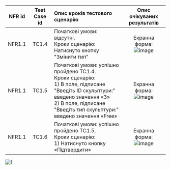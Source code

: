 |NFR id|Test Case id|Опис кроків тестового сценарію|Опис очікуваних результатів|
|:-:|:-:|:-|:-:|
|NFR1.1|TC1.4|Початкові умови: відсутні. <br> Кроки сценарію: Натиснуто кнопку "Змінити тип"|Екранна форма: <br> ![image](https://user-images.githubusercontent.com/66921192/198043241-6d5457cb-9b6e-48f9-bbea-7bf269e8b52f.png)
|NFR1.1|TC1.5|Початкові умови: успішно пройдено TC1.4. <br> Кроки сценарію: <br> 1) В поле, підписане "Введіть ID скульптури:" введено значення «3» <br> 2) В поле, підписане "Введіть тип скульптури:" введено значення «Free» |Екранна форма: <br> ![image](https://user-images.githubusercontent.com/66921192/198043276-8a57d845-2711-4ac8-9d06-b42c100e7834.png)
|NFR1.1|TC1.6|Початкові умови: успішно пройдено TC1.5. <br> Кроки сценарію: <br> 1) Натиснуто кнопку «Підтвердити»|Екранна форма: <br> ![image](https://user-images.githubusercontent.com/66921192/198043720-23df25f0-6183-4cdc-9e31-e4fa15ce8f84.png)

![1](https://user-images.githubusercontent.com/77440017/201494461-f14924ef-7d7a-4914-b750-178e41446318.jpg)
